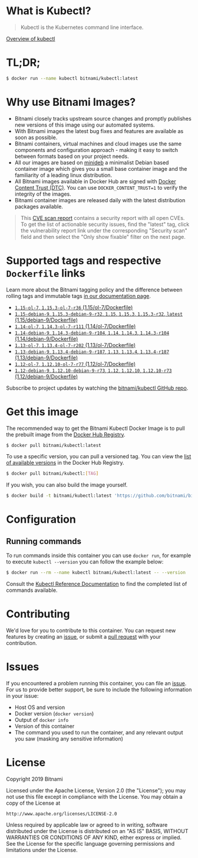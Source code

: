 
# What is Kubectl?

> Kubectl is the Kubernetes command line interface.

[Overview of kubectl](https://kubernetes.io/docs/reference/kubectl/overview/)

# TL;DR;

```bash
$ docker run --name kubectl bitnami/kubectl:latest
```

# Why use Bitnami Images?

* Bitnami closely tracks upstream source changes and promptly publishes new versions of this image using our automated systems.
* With Bitnami images the latest bug fixes and features are available as soon as possible.
* Bitnami containers, virtual machines and cloud images use the same components and configuration approach - making it easy to switch between formats based on your project needs.
* All our images are based on [minideb](https://github.com/bitnami/minideb) a minimalist Debian based container image which gives you a small base container image and the familiarity of a leading linux distribution.
* All Bitnami images available in Docker Hub are signed with [Docker Content Trust (DTC)](https://docs.docker.com/engine/security/trust/content_trust/). You can use `DOCKER_CONTENT_TRUST=1` to verify the integrity of the images.
* Bitnami container images are released daily with the latest distribution packages available.


> This [CVE scan report](https://quay.io/repository/bitnami/kubectl?tab=tags) contains a security report with all open CVEs. To get the list of actionable security issues, find the "latest" tag, click the vulnerability report link under the corresponding "Security scan" field and then select the "Only show fixable" filter on the next page.

# Supported tags and respective `Dockerfile` links

Learn more about the Bitnami tagging policy and the difference between rolling tags and immutable tags [in our documentation page](https://docs.bitnami.com/containers/how-to/understand-rolling-tags-containers/).


* [`1.15-ol-7`, `1.15.3-ol-7-r36` (1.15/ol-7/Dockerfile)](https://github.com/bitnami/bitnami-docker-kubectl/blob/1.15.3-ol-7-r36/1.15/ol-7/Dockerfile)
* [`1.15-debian-9`, `1.15.3-debian-9-r32`, `1.15`, `1.15.3`, `1.15.3-r32`, `latest` (1.15/debian-9/Dockerfile)](https://github.com/bitnami/bitnami-docker-kubectl/blob/1.15.3-debian-9-r32/1.15/debian-9/Dockerfile)
* [`1.14-ol-7`, `1.14.3-ol-7-r111` (1.14/ol-7/Dockerfile)](https://github.com/bitnami/bitnami-docker-kubectl/blob/1.14.3-ol-7-r111/1.14/ol-7/Dockerfile)
* [`1.14-debian-9`, `1.14.3-debian-9-r104`, `1.14`, `1.14.3`, `1.14.3-r104` (1.14/debian-9/Dockerfile)](https://github.com/bitnami/bitnami-docker-kubectl/blob/1.14.3-debian-9-r104/1.14/debian-9/Dockerfile)
* [`1.13-ol-7`, `1.13.4-ol-7-r202` (1.13/ol-7/Dockerfile)](https://github.com/bitnami/bitnami-docker-kubectl/blob/1.13.4-ol-7-r202/1.13/ol-7/Dockerfile)
* [`1.13-debian-9`, `1.13.4-debian-9-r187`, `1.13`, `1.13.4`, `1.13.4-r187` (1.13/debian-9/Dockerfile)](https://github.com/bitnami/bitnami-docker-kubectl/blob/1.13.4-debian-9-r187/1.13/debian-9/Dockerfile)
* [`1.12-ol-7`, `1.12.10-ol-7-r77` (1.12/ol-7/Dockerfile)](https://github.com/bitnami/bitnami-docker-kubectl/blob/1.12.10-ol-7-r77/1.12/ol-7/Dockerfile)
* [`1.12-debian-9`, `1.12.10-debian-9-r73`, `1.12`, `1.12.10`, `1.12.10-r73` (1.12/debian-9/Dockerfile)](https://github.com/bitnami/bitnami-docker-kubectl/blob/1.12.10-debian-9-r73/1.12/debian-9/Dockerfile)

Subscribe to project updates by watching the [bitnami/kubectl GitHub repo](https://github.com/bitnami/bitnami-docker-kubectl).

# Get this image

The recommended way to get the Bitnami Kubectl Docker Image is to pull the prebuilt image from the [Docker Hub Registry](https://hub.docker.com/r/bitnami/kubectl).

```bash
$ docker pull bitnami/kubectl:latest
```

To use a specific version, you can pull a versioned tag. You can view the [list of available versions](https://hub.docker.com/r/bitnami/kubectl/tags/) in the Docker Hub Registry.

```bash
$ docker pull bitnami/kubectl:[TAG]
```

If you wish, you can also build the image yourself.

```bash
$ docker build -t bitnami/kubectl:latest 'https://github.com/bitnami/bitnami-docker-kubectl.git#master:1.15/debian-9'
```

# Configuration

## Running commands

To run commands inside this container you can use `docker run`, for example to execute `kubectl --version` you can follow the example below:

```bash
$ docker run --rm --name kubectl bitnami/kubectl:latest -- --version
```

Consult the [Kubectl Reference Documentation](https://kubernetes.io/docs/reference/generated/kubectl/kubectl-commands) to find the completed list of commands available.

# Contributing

We'd love for you to contribute to this container. You can request new features by creating an [issue](https://github.com/bitnami/bitnami-docker-kubectl/issues), or submit a [pull request](https://github.com/bitnami/bitnami-docker-kubectl/pulls) with your contribution.

# Issues

If you encountered a problem running this container, you can file an [issue](https://github.com/bitnami/bitnami-docker-kubectl/issues). For us to provide better support, be sure to include the following information in your issue:

- Host OS and version
- Docker version (`docker version`)
- Output of `docker info`
- Version of this container
- The command you used to run the container, and any relevant output you saw (masking any sensitive information)

# License

Copyright 2019 Bitnami

Licensed under the Apache License, Version 2.0 (the "License");
you may not use this file except in compliance with the License.
You may obtain a copy of the License at

    http://www.apache.org/licenses/LICENSE-2.0

Unless required by applicable law or agreed to in writing, software
distributed under the License is distributed on an "AS IS" BASIS,
WITHOUT WARRANTIES OR CONDITIONS OF ANY KIND, either express or implied.
See the License for the specific language governing permissions and
limitations under the License.
